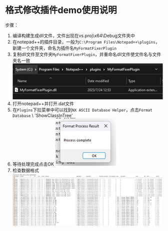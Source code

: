 # 格式修改插件demo使用说明
步骤：
1. 编译构建生成dll文件，文件出现在vs.proj\x64\Debug文件夹中
2. 在notepad++的插件目录，一般为`C:\Program Files\Notepad++\plugins`，新建一个文件夹，命名为插件名`MyFormatFixerPlugin`
3. 复制dll文件至文件夹`MyFormatFixerPlugin`，并重命名dll文件使文件名与文件夹名一致
   ![Alt text](image-3.png)
4. 打开notepad++并打开.dat文件
5. 在`Plugins`下拉菜单中可以找到`NX ASCII Database Helper`，点击`Format Database` \ 'ShowClassInTree'
6. 等待处理完成点击OK
   ![Alt text](image-1.png)
7. 检查数据格式
   ![Alt text](image-2.png)
